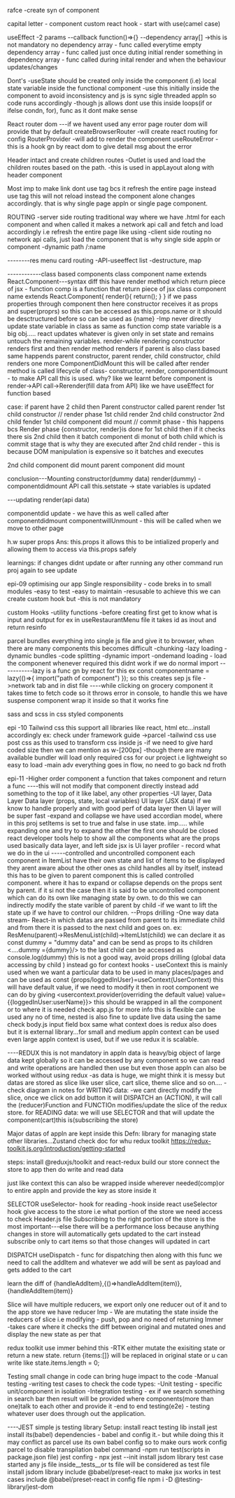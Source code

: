 rafce
-create syn of component

capital letter - component
custom react hook - start with use(camel case)

useEffect
-2 params
--callback function()=>{}
--dependency array[]
->this is not mandatory
no dependency array - func called everytime
empty dependency array - func called just once duting initial render
something in dependency array - func called during inital render and when the behaviour updates/changes

Dont's
-useState should be created only inside the component (i.e) local state variable inside the functional component
-use this initially inside the component to avoid inconsistency and js is sync sigle threaded appln so code runs accordingly
-though js allows dont use this inside loops(if or ifelse condn, for), func as it dont make sense

React router dom
---if we havent used any error page router dom will provide that by default
createBrowserRouter
-will create react routing for config
RouterProvider
-will add to render the component
useRouteError
-this is a hook gn by react dom to give detail msg about the error

Header intact and create children routes
-Outlet is used and load the children routes based on the path.
-this is used in appLayout along with header component

Most imp
to make link dont use <a>tag bcs it refresh the entire page instead use <Link to=""> tag this will not reload instead the component alone changes accordingly.
that is why single page appln or single page component.

ROUTING
-server side routing
traditional way where we have .html for each component and when called it makes a network api call and fetch and load accordingly i.e refresh the entire page like using <a>
-client side routing
no network api calls, just load the component <link> that is why single side appln or component
-dynamic path
/:name

--------res menu card routing
-API-useeffect
list
-destructure, map

------------class based components
class component name extends React.Component---syntax
diff
this have render method which return piece of jsx - function comp is a function that return piece of jsx
class component name extends React.Component{
render(){
return();
}
}
if we pass properties through component then here constructor receives it as props and super(proprs) so this can be accessed as this.props.name or it should be desctructured before so can be used as {name}
-Imp
never directly update state variable in class as same as function comp
state variable is a big obj..... react updates whatever is given only in set state and remains untouch the remaining variables.
render-while rendering constructor renders first and then render method renders
if parent is also class based same happends parent constructor, parent render, child constructor, child renders
one more ComponentDidMount this will be called after render method is called
lifecycle of class-
constructor,
render,
componentdidmount - to make API call this is used. why?
like we learnt before component is render->API call->Rerender(fill data from API) like we have useEffect for function based

case:
if parent have 2 child then
Parent constructor called
parent render
1st child constructor // render phase
1st child render
2nd child constructor
2nd child fender
1st child component did mount // commit phase - this happens bcs Render phase {constructor, render}is done for 1st child then if it checks there sis 2nd child then it batch component di monut of both child which is commit stage that is why they are executed after 2nd child render - this is because DOM manipulation is expensive so it batches and executes

2nd child component did mount
parent component did mount

conclusion---Mounting
constructor(dummy data)
render(dummy) -<html>
componentdidmount
API call
this.setstate -> state variables is updated

---updating
render(api data)

<html>
componentdid update - we have this as well called after componentdidmount
componentwillUnmount - this will be called when we move to other page

h.w
super props
Ans: this.props it allows this to be intialized properly and allowing them to access via this.props safely

learnings:
if changes didnt update or after running any other command run proj again to see update

epi-09 optimising our app
Single responsibility - code breks in to small modules
-easy to test
-easy to maintain
-resusable
to achieve this we can create custom hook but -this is not mandatory

custom Hooks
-utility functions
-before creating first get to know what is input and output for ex in useRestaurantMenu file it takes id as inout and return resinfo

parcel bundles everything into single js file and give it to browser, when there are many components this becomes difficult
-chunking
-lazy loading
-dynamic bundles
-code splitting
-dynamic import
-ondemand loading - load the component whenever required this didnt work if we do normal import
-----------lazy is a func gn by react for this
ex const componentname = lazy(()=>{
import("path of component")
});
so this creates sep js file ->network tab and in dist file
----while clicking on grocery component it takes time to fetch code so it throws error in console, to handle this we have suspense component
wrap it inside so that it works fine

sass and scss in css
styled components

epi -10
Tailwind css
this support all libraries like react, html etc...install accordingly
ex: check under framework guide ->parcel
-tailwind css use post css as this used to transform css inside js
-if we need to give hard coded size then we can mention as w-[200px]
-though there are many available bundler will load only required css for our project i.e lightweight so easy to load
-main adv everything goes in flow, no need to go back nd froth

epi-11
-Higher order component
a function that takes component and return a func
----this will not modify that component directly instead add something to the top of it like label, any other properties
-UI layer, Data Layer
Data layer (props, state, local variables)
UI layer (JSX data) if we know to handle properly and with good perf of data layer then Ui layer will be super fast
-expand and collapse we have used accordian model, where in this proj setItems is set to true and false in use state.
imp..... while expanding one and try to expand the other the first one should be closed
react developer tools help to show all the components what are the props used basically data layer, and left side jsx is Ui layer
profiler - record what we do in the ui
-----controlled and uncontrolled component
each component in ItemList have their own state and list of items to be displayed they arent aware about the other ones as child handles all by itself, instead this has to be given to parent component this is called controlled component. where it has to expand or collapse depends on the props sent by parent. if it si not the case then it is said to be uncontrolled component which can do its own like managing state by own.
to do this we can indirectly modify the state varible of parent by child
-if we want to lift the state up if we have to control our children.
--Props drilling
-One way data stream- React-in which datas are passed from parent to its immediate child and from there it is passed to the next child and goes on.
ex: ResMenu(parent)->ResMenuList(child)->ItemLIst(child) we can declare it as const dummy = "dummy data" and can be send as props to its children
<....dummy ={dummy}/> to the last child can be accessed as console.log(dummy)
this is not a good way, avoid props drilling (global data accessing by child ) instead go for context
hooks - useContext
this is mainly used when we want a particular data to be used in many places/pages and can be used as const {props/loggedInUser}=useContext(UserContext)
this will have default value, if we need to modify it then in root component we can do by giving <usercontext.provider(overriding the default value) value={{loggedInUser:userName}}> this should be wrapped in all the component or to where it is needed
check app.js for more info
this is flexible can be used any no of time, nested is also fine
to update live data using the same check body.js input field box
same what context does is redux also does but it is external library...for small and medium appln context can be used
even large appln context is used, but if we use redux it is scalable.

----REDUX
this is not mandatory in appln
data is heavy/big object of large data kept globally so it can be accessed by any component so we can read and write operations are handled then use but even those appln can also be worked without using redux
-as data is huge, we might think it is messy but datas are stored as slice like user slice, cart slice, theme slice and so on....
-check diagram in notes
for WRITING data:
-we cant directly modify the slice, once we click on add button it will DISPATCH an (ACTION),
it will call the (reducer)Function and FUNCTIOn modifies/update the slice of the redux store.
for READING data:
we will use SELECTOR and that will update the component(cart)this is(subscribing the store)

Major datas of appln are kept inside this
Defn:
library for managing state
other libraries...Zustand
check doc for whu redux toolkit https://redux-toolkit.js.org/introduction/getting-started

steps:
install @reduxjs/toolkit and react-redux
build our store
connect the store to app
then do write and read data

just like context this can also be wrapped inside wherever needed(comp)or to entire appln and provide the key as store inside it

SELECTOR
useSelector- hook for reading 
-hook inside react
useSelector hook give access to the store i.e what portion of the store we need access to
check Header.js file
Subscribing to the right portion of the store is the most important---else there will be a performance loss
because anything changes in store will automatically gets updated to the cart instead subscribe only to cart items so that those changes will updated in cart

DISPATCH
useDispatch - func for dispatching
then along with this func we need to call the addItem and whatever we add will be sent as payload and gets added to the cart

learn the diff of {handleAddItem},{()=>handleAddItem(item)},{handleAddItem(item)}

Slice will have multiple reducers, we export only one reducer out of it and to the app store we have reducer
Imp - We are mutating the state inside the reducers of slice i.e modifying - push, pop and no need of returning
Immer -takes care where it checks the diff between original and mutated ones and display the new state as per that

redux toolkit use immer behind this
-RTK either mutate the exisiting state or return a new state.
return {items:[]} will be replaced in original state or u can write like state.items.length = 0;


Testing
small change in code can bring huge impact to the code
-Manual testing
-writing test cases to check the code
types:
-Unit testing - specific unit/component in isolation
-Integration testing - ex if we search something in search bar then result will be provided where components(more than one)talk to each other and provide it
-end to end testing(e2e) - testing whatever user does through out the application.

----JEST simple js testing library
Setup:
install react testing lib
install jest
install its(babel) dependencies - babel and config it.- but while doing this it may conflict as parcel use its own babel config so to make ours work
config parcel to disable transpilation babel
command
-npm run test(scripts in package.json file)
jest confirg - npx jest --init
install jsdom library
test case started
any js file inside__tests__or ts file will be considered as test file
install jsdom library
include @babel/preset-react to make jsx works in test cases
include @babel/preset-react in config file
npm i -D @testing-library/jest-dom


